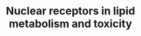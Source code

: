 ---
annotations:
- type: Pathway Ontology
  value: lipid metabolic pathway
authors:
- S.Burel
- MaintBot
- Khanspers
- Susan
- Cizar
- Ddigles
- Mkutmon
description: Nuclear receptors are transcription factors that are activated upon binding
  to its ligands. Initially, they had been classified as classic endocrine nuclear
  hormone receptors and orphan receptors. However, further studies have led to the
  identification of lipid ligands for some of these adopted orphan receptors, which
  are responsible for lipid metabolism, storage or elimination. One of the characteristics
  of these receptors is that they act by forming heterodimers with retinoid X receptor
  (RXR). The receptors include peroxisome proliferators-Activated receptors (PPARs)
  for fatty acids, liver X receptor (LCR) for oxysterols, Farnesoid X receptors (FXR)
  for bile acids and steroid xenobiotic receptor/X receptor (SXR/PXR or Nsil2) for
  xenobiotics. Other orphan receptors also require RXR for its functions are vitamin
  D receptor (VDR) for vitamin D and retinoic acid receptor (RAR) for retinoid acids,
  although these receptors are not involved in lipid metabolism. Upon binding to various
  ligands, three classes of proteins are synthesized including lipid binding proteins,
  the ATP-binding cassette (ABC) transporters and cytochrome P450 member proteins
  which catalyzes lipid anabolism, metabolism and elimination. In addition to lipid
  metabolism, some members of the cytochrome P450 family genes are responsible for
  activation of procarcinogens, detoxification of environmental toxins and metabolism
  of drugs and xenobiotics. In particular, CAR, Nsil2 and recently identified VDR
  are important in up-regulation of these cytochromes. Of all the human cytochrome
  P450 genes, only a few CYP1A2, CYP2C9, CYP2C19, CYP2D6, CYP2E1 and CYP3A4 account
  for most toxicity effects, specifically CYP3A is responsible for clearing approximately
  half of the clinically prescribed drugs. For instance, acetaminophen, one of the
  most commonly used drug, is toxic in high doses due to the activation of CAR and
  the drugs subsequent conversion to acetyl-p-benzoquinone imine (NAPQI) by CYP1A2,
  CYP2E1 and CYP3A.
last-edited: 2019-09-17
organisms:
- Rattus norvegicus
redirect_from:
- /index.php/Pathway:WP139
- /instance/WP139
schema-jsonld:
- '@context': https://schema.org/
  '@id': https://wikipathways.github.io/pathways/WP139.html
  '@type': Dataset
  creator:
    '@type': Organization
    name: WikiPathways
  description: Nuclear receptors are transcription factors that are activated upon
    binding to its ligands. Initially, they had been classified as classic endocrine
    nuclear hormone receptors and orphan receptors. However, further studies have
    led to the identification of lipid ligands for some of these adopted orphan receptors,
    which are responsible for lipid metabolism, storage or elimination. One of the
    characteristics of these receptors is that they act by forming heterodimers with
    retinoid X receptor (RXR). The receptors include peroxisome proliferators-Activated
    receptors (PPARs) for fatty acids, liver X receptor (LCR) for oxysterols, Farnesoid
    X receptors (FXR) for bile acids and steroid xenobiotic receptor/X receptor (SXR/PXR
    or Nsil2) for xenobiotics. Other orphan receptors also require RXR for its functions
    are vitamin D receptor (VDR) for vitamin D and retinoic acid receptor (RAR) for
    retinoid acids, although these receptors are not involved in lipid metabolism.
    Upon binding to various ligands, three classes of proteins are synthesized including
    lipid binding proteins, the ATP-binding cassette (ABC) transporters and cytochrome
    P450 member proteins which catalyzes lipid anabolism, metabolism and elimination.
    In addition to lipid metabolism, some members of the cytochrome P450 family genes
    are responsible for activation of procarcinogens, detoxification of environmental
    toxins and metabolism of drugs and xenobiotics. In particular, CAR, Nsil2 and
    recently identified VDR are important in up-regulation of these cytochromes. Of
    all the human cytochrome P450 genes, only a few CYP1A2, CYP2C9, CYP2C19, CYP2D6,
    CYP2E1 and CYP3A4 account for most toxicity effects, specifically CYP3A is responsible
    for clearing approximately half of the clinically prescribed drugs. For instance,
    acetaminophen, one of the most commonly used drug, is toxic in high doses due
    to the activation of CAR and the drugs subsequent conversion to acetyl-p-benzoquinone
    imine (NAPQI) by CYP1A2, CYP2E1 and CYP3A.
  keywords:
  - Vdr
  - Lanosterol
  - Abcb4
  - Rara
  - Abcc3
  - Nr1i2
  - Cyp7a1
  - Abca1
  - Bile Acids
  - Abcd2
  - Isoprenoids
  - Abcg5
  - Calcitriol
  - Cyp8b1
  - RARB
  - Cyp26a1
  - Retinoic acid
  - CYP27B1
  - Steroids
  - Acetyl CoA
  - Nr1h3
  - Ppara
  - Nr1i3
  - ABCB11
  - Fatty Acids
  - Cholesterol
  - Oxysterol
  - Abcb1a
  - Abcb1
  - ABCC2
  - Ppard
  - Pparg
  - Cyp2e1
  - Abcd3
  - Cyp2c
  - Cyp1a2
  - Cyp2b2
  - Cyp4b1
  - abcg6
  - 7-Dehydrocholesterol
  - Cyp24a1
  - CYP3A4
  - Nr1h4
  - CYP4A11
  - Abcg1
  - Rarg
  license: CC0
  name: Nuclear receptors in lipid metabolism and toxicity
seo: CreativeWork
title: Nuclear receptors in lipid metabolism and toxicity
wpid: WP139
---
